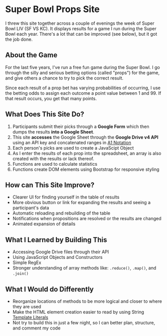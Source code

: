 # Super Bowl Props Site

I threw this site together across a couple of evenings the week of Super Bowl LIV (SF VS KC). It displays results for a game I run during the Super Bowl each year. There's a lot that can be improved (see below), but it got the job done.

## About the Game

For the last five years, I've run a free fun game during the Super Bowl. I go through the silly and serious betting options (called "props") for the game, and give others a chance to try to pick the correct result. 

Since each result of a prop bet has varying probabilities of occurring, I use the betting odds to assign each outcome a point value between 1 and 99. If that result occurs, you get that many points.

## What Does This Site Do?

1. Participants submit their picks through a **Google Form** which then dumps the results **into a Google Sheet**.
2. This site **accesses** the Google Sheet through the **Google Drive v4 API** using an API key and concatenated ranges in [A1 Notation](https://developers.google.com/sheets/api/guides/concepts#a1_notation)
3. Each person's picks are used to create a JavaScipt Object
4. As I enter the results of each prop into the spreadsheet, an array is also created with the results or lack thereof.
5. Functions are used to calculate statistics
6. Functions create DOM elements using Bootstrap for responsive styling

## How can This Site Improve?

- Clearer UI for finding yourself in the table of results
- More obvious button or link for expanding the results and seeing a participant's data
- Automatic reloading and rebuilding of the table
- Notifications when propositions are resolved or the results are changed
- Animated expansion of details

## What I Learned by Building This

- Accessing Google Drive files through their API
- Using JavaScript Objects and Constructors
- Simple RegEx
- Stronger understanding of array methods like: `.reduce()`, `.map()`, and `.join()`

## What I Would do Differently

- Reorganize locations of methods to be more logical and closer to where they are used
- Make the HTML element creation easier to read by using String [Template Literals](https://developer.mozilla.org/en-US/docs/Web/JavaScript/Reference/Template_literals)
- Not try to build this in just a few night, so I can better plan, structure, and comment my code